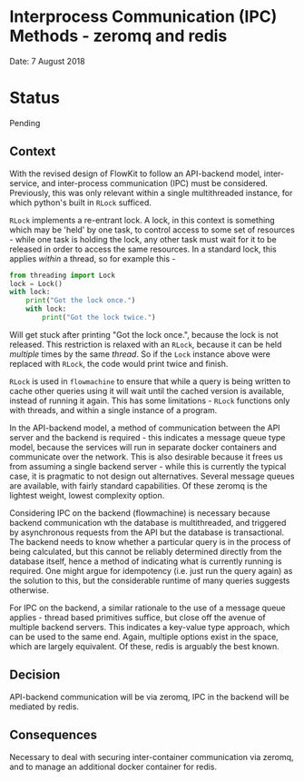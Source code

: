 # Interprocess Communication (IPC) Methods - zeromq and redis

Date: 7 August 2018

# Status

Pending

## Context

With the revised design of FlowKit to follow an API-backend model, inter-service, and inter-process communication (IPC) must be considered. Previously, this was only relevant within a single multithreaded instance, for which python's built in `RLock` sufficed. 

`RLock` implements a re-entrant lock. A lock, in this context is something which may be 'held' by one task, to control access to some set of resources - while one task is holding the lock, any other task must wait for it to be released in order to access the same resources. In a standard lock, this applies _within_ a thread, so for example this -

```python
from threading import Lock
lock = Lock()
with lock:
    print("Got the lock once.")
    with lock:
        print("Got the lock twice.")
```

Will get stuck after printing "Got the lock once.", because the lock is not released. This restriction is relaxed with an `RLock`, because it can be held _multiple_ times by the same _thread_. So if the `Lock` instance above were replaced with `RLock`, the code would print twice and finish.

`RLock` is used in `flowmachine` to ensure that while a query is being written to cache other queries using it will wait until the cached version is available, instead of running it again. This has some limitations - `RLock` functions only with threads, and within a single instance of a program. 

In the API-backend model, a method of communication between the API server and the backend is required - this indicates a message queue type model, because the services will run in separate docker containers and communicate over the network. This is also desirable because it frees us from assuming a single backend server - while this is currently the typical case, it is pragmatic to not design out alternatives. Several message queues are available, with fairly standard capabilities. Of these zeromq is the lightest weight, lowest complexity option.

Considering IPC on the backend (flowmachine) is necessary because backend communication wth the database is multithreaded, and triggered by asynchronous requests from the API but the database is transactional. The backend needs to know whether a particular query is in the process of being calculated, but this cannot be reliably determined directly from the database itself, hence a method of indicating what is currently running is required. One might argue for idempotency (i.e. just run the query again) as the solution to this, but the considerable runtime of many queries suggests otherwise.


 
For IPC on the backend, a similar rationale to the use of a message queue applies - thread based primitives suffice, but close off the avenue of multiple backend servers. This indicates a key-value type approach, which can be used to the same end. Again, multiple options exist in the space, which are largely equivalent. Of these, redis is arguably the best known.   

## Decision

API-backend communication will be via zeromq, IPC in the backend will be mediated by redis.

## Consequences

Necessary to deal with securing inter-container communication via zeromq, and to manage an additional docker container for redis.
